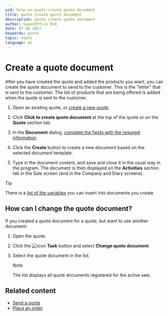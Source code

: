 ```yaml
---
uid: help-en-quote-create-quote-document
title: quote create quote document
description: quote create quote document
author: SuperOffice RnD
date: 07.04.2022
keywords: quote
topic: howto
language: en
---
```


# Create a quote document

After you have created the quote and added the products you want, you can create the quote document to send to the customer. This is the "letter" that is sent to the customer. The list of products that are being offered is added when the quote is sent to the customer.

1. Open an existing quote, or [create a new quote][1].

2. Click **Click to create quote document** at the top of the quote or on the **Quote** section tab.

3. In the **Document** dialog, [complete the fields with the required information][2].

4. Click the **Create** button to create a new document based on the selected document template.

5. Type in the document content, and save and close it in the usual way in the program. The document is then displayed on the **Activities** section tab in the Sale screen (and in the Company and Diary screens).

> [!TIP]
> There is a [list of the variables][3] you can insert into documents you create.

## How can I change the quote document?

If you created a quote document for a quote, but want to use another document:

1. Open the quote.

2. Click the ![icon][img1] **Task** button and select **Change quote document**.

3. Select the quote document in the list.

    > [!NOTE]
    > The list displays all quote documents registered for the active sale.

## Related content

* [Send a quote][4]
* [Place an order][5]

<!-- Referenced links -->
[1]: create.md
[2]: ../../document/learn/screen/index.md
[3]: ../../../en/document/templates/variables/index.md
[4]: send.md
[5]: create-order.md

<!-- Referenced images -->
[img1]: ../../../media/icons/btn-menu.png
